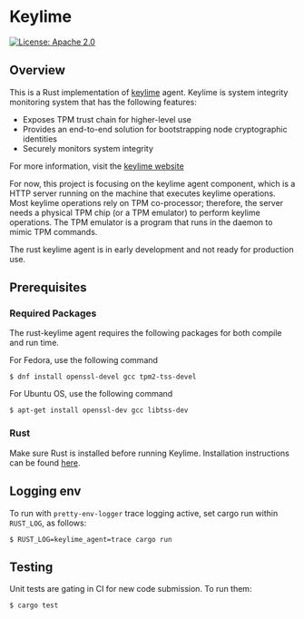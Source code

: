# Keylime

[![License: Apache 2.0](https://img.shields.io/badge/license-Apache%202-blue)](https://www.apache.org/licenses/LICENSE-2.0)

## Overview

This is a Rust implementation of
[keylime](https://github.com/keylime/keylime) agent. Keylime is system
integrity monitoring system that has the following features:

* Exposes TPM trust chain for higher-level use
* Provides an end-to-end solution for bootstrapping node cryptographic
  identities
* Securely monitors system integrity

For more information, visit the [keylime website](https://keylime.dev)

For now, this project is focusing on the keylime agent component, which is a
HTTP server running on the machine that executes keylime operations.
Most keylime operations rely on TPM co-processor; therefore, the server needs
a physical TPM chip (or a TPM emulator) to perform keylime operations.  The
TPM emulator is a program that runs in the daemon to mimic TPM commands.

The rust keylime agent is in early development and not ready for production use.

## Prerequisites

### Required Packages
The rust-keylime agent requires the following packages for both compile and run time.

For Fedora, use the following command
```
$ dnf install openssl-devel gcc tpm2-tss-devel
```

For Ubuntu OS, use the following command
```
$ apt-get install openssl-dev gcc libtss-dev
```

### Rust

Make sure Rust is installed before running Keylime. Installation
instructions can be found [here](https://www.rust-lang.org/en-US/install.html).

## Logging env

To run with `pretty-env-logger` trace logging active, set cargo run
within `RUST_LOG`, as follows:

    $ RUST_LOG=keylime_agent=trace cargo run

## Testing

Unit tests are gating in CI for new code submission.  To run them:

```
$ cargo test
```
